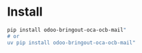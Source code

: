 # Install

```bash
pip install odoo-bringout-oca-ocb-mail"
# or
uv pip install odoo-bringout-oca-ocb-mail"
```
